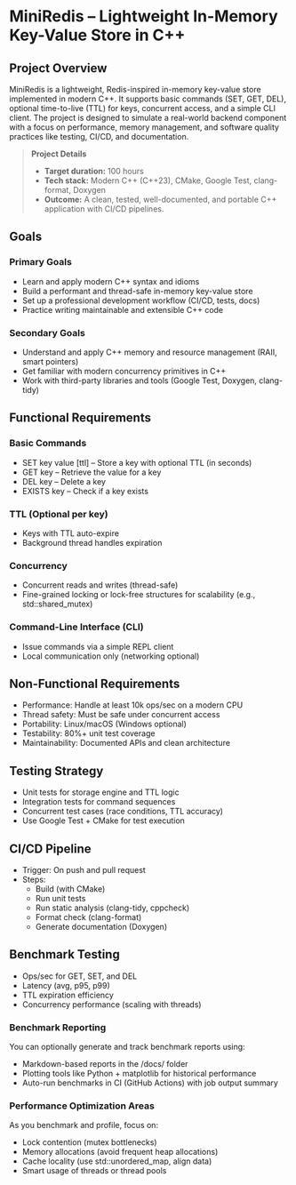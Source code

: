# MiniRedis – Lightweight In-Memory Key-Value Store in C++

## Project Overview

MiniRedis is a lightweight, Redis-inspired in-memory key-value store implemented in modern C++.
It supports basic commands (SET, GET, DEL), optional time-to-live (TTL) for keys, concurrent access, and a simple CLI
client.
The project is designed to simulate a real-world backend component with a focus on performance, memory management, and
software quality practices like testing, CI/CD, and documentation.

> **Project Details**
> - **Target duration:** 100 hours
> - **Tech stack:** Modern C++ (C++23), CMake, Google Test, clang-format, Doxygen
> - **Outcome:** A clean, tested, well-documented, and portable C++ application with CI/CD pipelines.

## Goals

### Primary Goals

- Learn and apply modern C++ syntax and idioms
- Build a performant and thread-safe in-memory key-value store
- Set up a professional development workflow (CI/CD, tests, docs)
- Practice writing maintainable and extensible C++ code

### Secondary Goals

- Understand and apply C++ memory and resource management (RAII, smart pointers)
- Get familiar with modern concurrency primitives in C++
- Work with third-party libraries and tools (Google Test, Doxygen, clang-tidy)

## Functional Requirements

### Basic Commands

- SET key value [ttl] – Store a key with optional TTL (in seconds)
- GET key – Retrieve the value for a key
- DEL key – Delete a key
- EXISTS key – Check if a key exists

### TTL (Optional per key)

- Keys with TTL auto-expire
- Background thread handles expiration

### Concurrency

- Concurrent reads and writes (thread-safe)
- Fine-grained locking or lock-free structures for scalability (e.g., std::shared_mutex)

### Command-Line Interface (CLI)

- Issue commands via a simple REPL client
- Local communication only (networking optional)

## Non-Functional Requirements

- Performance: Handle at least 10k ops/sec on a modern CPU
- Thread safety: Must be safe under concurrent access
- Portability: Linux/macOS (Windows optional)
- Testability: 80%+ unit test coverage
- Maintainability: Documented APIs and clean architecture

## Testing Strategy

- Unit tests for storage engine and TTL logic
- Integration tests for command sequences
- Concurrent test cases (race conditions, TTL accuracy)
- Use Google Test + CMake for test execution

## CI/CD Pipeline

- Trigger: On push and pull request
- Steps:
    - Build (with CMake)
    - Run unit tests
    - Run static analysis (clang-tidy, cppcheck)
    - Format check (clang-format)
    - Generate documentation (Doxygen)

## Benchmark Testing

- Ops/sec for GET, SET, and DEL
- Latency (avg, p95, p99)
- TTL expiration efficiency
- Concurrency performance (scaling with threads)

### Benchmark Reporting

You can optionally generate and track benchmark reports using:

- Markdown-based reports in the /docs/ folder
- Plotting tools like Python + matplotlib for historical performance
- Auto-run benchmarks in CI (GitHub Actions) with job output summary

### Performance Optimization Areas

As you benchmark and profile, focus on:

- Lock contention (mutex bottlenecks)
- Memory allocations (avoid frequent heap allocations)
- Cache locality (use std::unordered_map, align data)
- Smart usage of threads or thread pools